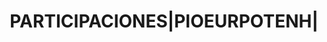 ---
layout: asset
title: PARTICIPACIONES|PIOEURPOTENH|                               
isin: LU0271662610
---